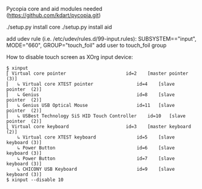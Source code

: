 Pycopia core and aid modules needed (https://github.com/kdart/pycopia.git)

./setup.py install core
./setup.py install aid

add udev rule (i.e. /etc/udev/rules.d/99-input.rules): SUBSYSTEM=="input", MODE="660", GROUP="touch_foil"
add user to touch_foil group

How to disable touch screen as XOrg input device:
```
$ xinput 
⎡ Virtual core pointer                    	id=2	[master pointer  (3)]
⎜   ↳ Virtual core XTEST pointer              	id=4	[slave  pointer  (2)]
⎜   ↳ Genius                                  	id=8	[slave  pointer  (2)]
⎜   ↳ Genius USB Optical Mouse                	id=11	[slave  pointer  (2)]
⎜   ↳ USBest Technology SiS HID Touch Controller	id=10	[slave  pointer  (2)]
⎣ Virtual core keyboard                   	id=3	[master keyboard (2)]
    ↳ Virtual core XTEST keyboard             	id=5	[slave  keyboard (3)]
    ↳ Power Button                            	id=6	[slave  keyboard (3)]
    ↳ Power Button                            	id=7	[slave  keyboard (3)]
    ↳ CHICONY USB Keyboard                    	id=9	[slave  keyboard (3)]
$ xinput --disable 10
```
